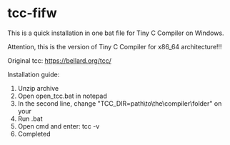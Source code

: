 # tcc-fifw
This is a quick installation in one bat file for Tiny C Compiler on Windows.

Attention, this is the version of Tiny C Compiler for x86_64 architecture!!!

Original tcc: https://bellard.org/tcc/

Installation guide:
1. Unzip archive
2. Open open_tcc.bat in notepad
3. In the second line, change "TCC_DIR=path\to\the\compiler\folder" on your
4. Run .bat
5. Open cmd and enter: tcc -v
6. Completed
